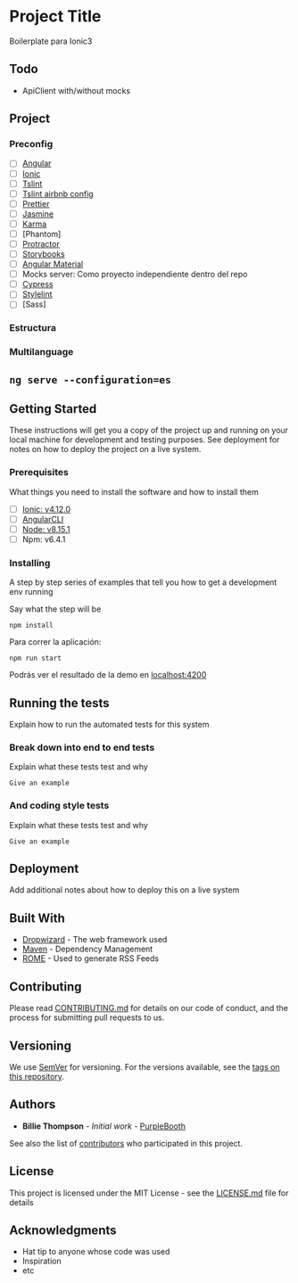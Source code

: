 # Project Title

Boilerplate para Ionic3
## Todo
- ApiClient with/without mocks

## Project

### Preconfig

- [ ] [Angular](https://angular.io/)
- [ ] [Ionic](https://ionicframework.com)
- [ ] [Tslint](https://palantir.github.io/tslint/)
- [ ] [Tslint airbnb config](https://www.npmjs.com/package/tslint-config-airbnb)
- [ ] [Prettier](https://prettier.io/)
- [ ] [Jasmine](https://jasmine.github.io/)
- [ ] [Karma](https://karma-runner.github.io/latest/index.html)
- [ ] [Phantom]
- [ ] [Protractor](https://www.protractortest.org/)
- [ ] [Storybooks](https://storybook.js.org/docs/guides/guide-angular/)
- [ ] [Angular Material](https://material.angular.io/)
- [ ] Mocks server: Como proyecto independiente dentro del repo
- [ ] [Cypress](https://www.cypress.io/)
- [ ] [Stylelint](https://stylelint.io/)
- [ ] [Sass]

### Estructura

### Multilanguage

``
ng serve --configuration=es
``
---

## Getting Started

These instructions will get you a copy of the project up and running on your local machine for development and testing purposes. See deployment for notes on how to deploy the project on a live system.

### Prerequisites

What things you need to install the software and how to install them

- [ ] [Ionic: v4.12.0](https://ionicframework.com)
- [ ] [AngularCLI](https://angular.io/guide/quickstart)
- [ ] [Node: v8.15.1](https://nodejs.org/es/)
- [ ] Npm: v6.4.1

### Installing

A step by step series of examples that tell you how to get a development env running

Say what the step will be

```
npm install
```

Para correr la aplicación:

```
npm run start
```

Podrás ver el resultado de la demo en [localhost:4200](http://localhost:4200)

## Running the tests

Explain how to run the automated tests for this system

### Break down into end to end tests

Explain what these tests test and why

```
Give an example
```

### And coding style tests

Explain what these tests test and why

```
Give an example
```

## Deployment

Add additional notes about how to deploy this on a live system

## Built With

- [Dropwizard](http://www.dropwizard.io/1.0.2/docs/) - The web framework used
- [Maven](https://maven.apache.org/) - Dependency Management
- [ROME](https://rometools.github.io/rome/) - Used to generate RSS Feeds

## Contributing

Please read [CONTRIBUTING.md](https://gist.github.com/PurpleBooth/b24679402957c63ec426) for details on our code of conduct, and the process for submitting pull requests to us.

## Versioning

We use [SemVer](http://semver.org/) for versioning. For the versions available, see the [tags on this repository](https://github.com/your/project/tags).

## Authors

- **Billie Thompson** - _Initial work_ - [PurpleBooth](https://github.com/PurpleBooth)

See also the list of [contributors](https://github.com/your/project/contributors) who participated in this project.

## License

This project is licensed under the MIT License - see the [LICENSE.md](LICENSE.md) file for details

## Acknowledgments

- Hat tip to anyone whose code was used
- Inspiration
- etc
